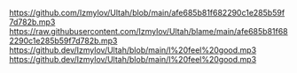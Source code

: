 https://github.com/Izmylov/Ultah/blob/main/afe685b81f682290c1e285b59f7d782b.mp3
https://raw.githubusercontent.com/Izmylov/Ultah/blame/main/afe685b81f682290c1e285b59f7d782b.mp3
https://github.dev/Izmylov/Ultah/blob/main/I%20feel%20good.mp3
https://github.dev/Izmylov/Ultah/blob/main/I%20feel%20good.mp3
